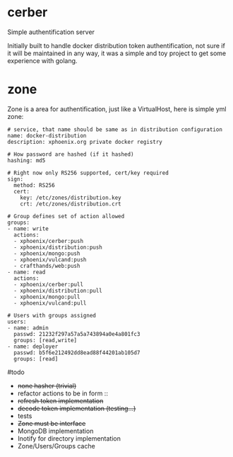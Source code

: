 # cerber
Simple authentification server

Initially built to handle docker distribution token authentification, not sure if it will be maintained in any way, it was a simple and toy project to get some experience with golang.

# zone
Zone is a area for authentification, just like a VirtualHost, here is simple yml zone:
```
# service, that name should be same as in distribution configuration
name: docker-distribution
description: xphoenix.org private docker registry

# How password are hashed (if it hashed)
hashing: md5

# Right now only RS256 supported, cert/key required
sign:
  method: RS256
  cert:
    key: /etc/zones/distribution.key
    crt: /etc/zones/distribution.crt

# Group defines set of action allowed
groups: 
- name: write
  actions:
  - xphoenix/cerber:push
  - xphoenix/distribution:push
  - xphoenix/mongo:push
  - xphoenix/vulcand:push
  - crafthands/web:push
- name: read
  actions:
  - xphoenix/cerber:pull
  - xphoenix/distribution:pull
  - xphoenix/mongo:pull
  - xphoenix/vulcand:pull

# Users with groups assigned
users:
- name: admin
  passwd: 21232f297a57a5a743894a0e4a801fc3
  groups: [read,write]
- name: deployer
  passwd: b5f6e212492dd8ead88f44201ab105d7
  groups: [read]
```

#todo
- ~~none hasher (trivial)~~
- refactor actions to be in form <type>:<name>:<action>
- ~~refresh token implementation~~
- ~~decode token implementation (testing...)~~
- tests
- ~~Zone must be interface~~
- MongoDB implementation
- Inotify for directory implementation
- Zone/Users/Groups cache
